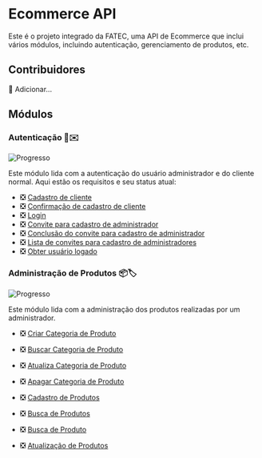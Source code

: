 # Ecommerce API

Este é o projeto integrado da FATEC, uma API de Ecommerce que inclui vários módulos, incluindo autenticação, gerenciamento de produtos, etc.

## Contribuidores

🚧 Adicionar...

## Módulos

### Autenticação 🔑✉️ 

![Progresso](https://img.shields.io/badge/Progresso-100%25-green)

Este módulo lida com a autenticação do usuário administrador e do cliente normal. Aqui estão os requisitos e seu status atual:

- ❎ [Cadastro de cliente](./requirements/auth/client-sign-up.md)
- ❎ [Confirmação de cadastro de cliente](./requirements/auth/client-sign-up-confirmation.md)
- ❎ [Login](./requirements/auth/login.md)
- ❎ [Convite para cadastro de administrador](./requirements/auth/signup-invite.md)
- ❎ [Conclusão do convite para cadastro de administrador](./requirements/auth/finish-signup-invite.md)
- ❎ [Lista de convites para cadastro de administradores](./requirements/auth/list-signup-invites.md)
- ❎ [Obter usuário logado](./requirements/auth/get-logged-user.md)

### Administração de Produtos 📦🏷️

![Progresso](https://img.shields.io/badge/Progresso-100%25-green)

Este módulo lida com a administração dos produtos realizadas por um administrador.

- ❎ [Criar Categoria de Produto](./requirements/product-administration/create-category.md)
- ❎ [Buscar Categoria de Produto](./requirements/product-administration/search-category.md)
- ❎ [Atualiza Categoria de Produto](./requirements/product-administration/update-category.md)
- ❎ [Apagar Categoria de Produto](./requirements/product-administration/delete-category.md)

- ❎ [Cadastro de Produtos](./requirements/product-administration/create-product.md)
- ❎ [Busca de Produtos](./requirements/product-administration/search-products.md)
- ❎ [Busca de Produto](./requirements/product-administration/search-product.md)
- ❎ [Atualização de Produtos](./requirements/product-administration/update-product.md)
